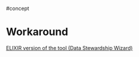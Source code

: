 #concept 


# Workaround

[ELIXIR version of the tool (Data Stewardship Wizard)](https://norway.dsw.elixir-europe.org/wizard/)